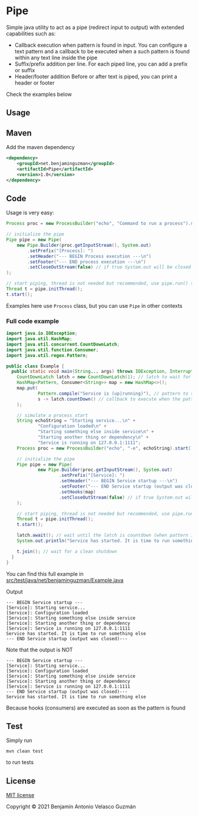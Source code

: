 # Pipe
Simple java utility to act as a pipe (redirect input to output) with extended capabilities such as:

- Callback execution when pattern is found in input.
  You can configure a text pattern and a callback to be executed when
  a such pattern is found within any text line inside the pipe
- Suffix/prefix addition per line.
  For each piped line, you can add a prefix or suffix
- Header/footer addition
  Before or after text is piped, you can print a header or footer

Check the examples below

## Usage

## Maven

Add the maven dependency

```xml
<dependency>
    <groupId>net.benjaminguzman</groupId>
    <artifactId>Pipe</artifactId>
    <version>1.0</version>
</dependency>
```

## Code

Usage is very easy:

```Java
Process proc = new ProcessBuilder("echo", "Command to run a process").start();

// initialize the pipe
Pipe pipe = new Pipe(
    new Pipe.Builder(proc.getInputStream(), System.out)
        .setPrefix("[Process]: ")
        .setHeader("--- BEGIN Process execution ---\n")
        .setFooter("--- END process execution ---\n")
        .setCloseOutStream(false) // if true System.out will be closed after pipe is finished
);

// start piping, thread is not needed but recommended, use pipe.run() to run without a thread
Thread t = pipe.initThread();
t.start();
```

Examples here use `Process` class, but you can use `Pipe` in other contexts

### Full code example

```Java
import java.io.IOException;
import java.util.HashMap;
import java.util.concurrent.CountDownLatch;
import java.util.function.Consumer;
import java.util.regex.Pattern;

public class Example {
  public static void main(String... args) throws IOException, InterruptedException {
    CountDownLatch latch = new CountDownLatch(1); // latch to wait for the service to start
    HashMap<Pattern, Consumer<String>> map = new HashMap<>();
    map.put(
            Pattern.compile("Service is (up|running)"), // pattern to search (must be simple)
            s -> latch.countDown() // callback to execute when the pattern is found
    );

    // simulate a process start
    String echoString = "Starting service...\n" +
            "Configuration loaded\n" +
            "Starting something else inside service\n" +
            "Starting another thing or dependency\n" +
            "Service is running on 127.0.0.1:1111";
    Process proc = new ProcessBuilder("echo", "-e", echoString).start();

    // initialize the pipe
    Pipe pipe = new Pipe(
            new Pipe.Builder(proc.getInputStream(), System.out)
                    .setPrefix("[Service]: ")
                    .setHeader("--- BEGIN Service startup ---\n")
                    .setFooter("--- END Service startup (output was closed) ---\n")
                    .setHooks(map)
                    .setCloseOutStream(false) // if true System.out will be closed after pipe is finished
    );

    // start piping, thread is not needed but recommended, use pipe.run() to run without a thread
    Thread t = pipe.initThread();
    t.start();

    latch.await(); // wait until the latch is countdown (when pattern is found, see above)
    System.out.println("Service has started. It is time to run something else");

    t.join(); // wait for a clean shutdown
  }
}
```

You can find this full example in
[src/test/java/net/benjaminguzman/Example.java](src/test/java/net/benjaminguzman/Example.java)

Output

```text
--- BEGIN Service startup ---
[Service]: Starting service...
[Service]: Configuration loaded
[Service]: Starting something else inside service
[Service]: Starting another thing or dependency
[Service]: Service is running on 127.0.0.1:1111
Service has started. It is time to run something else
--- END Service startup (output was closed)---
```

Note that the output is NOT

```text
--- BEGIN Service startup ---
[Service]: Starting service...
[Service]: Configuration loaded
[Service]: Starting something else inside service
[Service]: Starting another thing or dependency
[Service]: Service is running on 127.0.0.1:1111
--- END Service startup (output was closed)---
Service has started. It is time to run something else
```

Because hooks (consumers) are executed as soon as the pattern is found

## Test

Simply run

```shell
mvn clean test
```

to run tests

## License

[MIT license](./LICENSE)

Copyright © 2021 Benjamín Antonio Velasco Guzmán